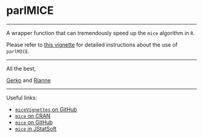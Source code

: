 # parlMICE

---

A wrapper function that can tremendously speed up the `mice` algorithm in `R`. 

Please refer to [this vignette](https://gerkovink.github.io/parlMICE/Vignette_parlMICE.html) for detailed instructions about the use of `parlMICE`.

---

All the best, 

[Gerko](https://www.gerkovink.com) and [Rianne](https://github.com/RianneSchouten)

---

Useful links:

- [`miceVignettes` on GitHub](https://gerkovink.github.io/miceVignettes/)
- [`mice` on CRAN](https://cran.r-project.org/web/packages/mice/index.html)
- [`mice` on GitHub](https://github.com/stefvanbuuren/mice)
- [`mice` in JStatSoft](https://www.jstatsoft.org/article/view/v045i03)
